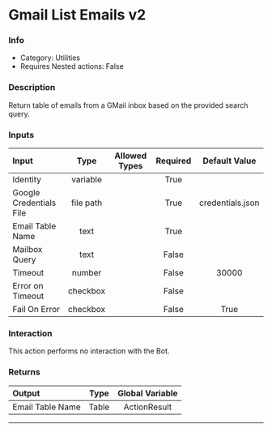 # Gmail List Emails v2

### Info

- Category: Utilities
- Requires Nested actions: False


### Description
Return table of emails from a GMail inbox based on the provided search query.


### Inputs

| Input | Type | Allowed Types | Required |  Default Value |
| :--- | :---: | :---: | :---: | :---: |
| Identity | variable |  | True |  |
| Google Credentials File | file path |  | True | credentials.json |
| Email Table Name | text |  | True |  |
| Mailbox Query | text |  | False |  |
| Timeout | number |  | False | 30000 |
| Error on Timeout | checkbox |  | False |  |
| Fail On Error | checkbox |  | False | True |


### Interaction
This action performs no interaction with the Bot.

### Returns

| Output | Type | Global Variable |
| :--- | :---: | :---: |
| Email Table Name | Table | ActionResult |

---